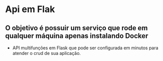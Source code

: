 # Api em Flak

## O objetivo é possuir um serviço que rode em qualquer máquina apenas instalando Docker

* API multifunções em Flask que pode ser configurada em minutos para atender o crud de sua aplicação.

<!-- * **Porque Docker?** Ambiente de produção e desenvolvimentos iguais e a facilidade de qualquer usuário e em qualquer ambiente poder rodar as aplicações. Menos poluição na máquina local com dependências conflitantes e no ambiente de produção também, pois cada container isola as dependências e aplicações. Como única ferramenta necessária para desenvolvimento é um editor de texto e o Docker, <b> Super Tools for Dummies</b> poderá ser usado para acelerar o seu **MVP** (Produto Mínimo Viável).

* Os serviços criados com essas ferramentas podem ser integrados nos serviços AWS (ou qualquer serviço como Heroku entre outros), provendo deploy automático da aplicação usando Git.

* Crie o seu MVP e protótipos em horas e não em semanas. Alterando poucas variáveis podemos ter um serviço funcional com banco de dados e já funcionando num servidor de testes para apresentar ao cliente.

**Backend** – Express e Python, Python abre a possibilidade para Crawler, Machine Learn, entre outros serviços de análise e busca de dados. Ou simplesmente Python para os Pytônicos! -->


<!-- Material de consulta:
python flask - https://www.youtube.com/watch?v=GsCCyN3fRoI -->

<!-- O poetry esta de acordo com a pep 517 e 518 -->